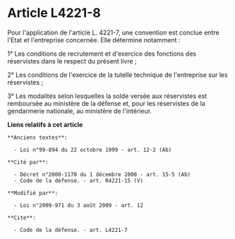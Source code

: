 # Article L4221-8

Pour l'application de l'article L. 4221-7, une convention est conclue entre l'Etat et l'entreprise concernée. Elle détermine
notamment : 

1° Les conditions de recrutement et d'exercice des fonctions des réservistes dans le respect du présent livre ; 

2° Les conditions de l'exercice de la tutelle technique de l'entreprise sur les réservistes ; 

3° Les modalités selon lesquelles la solde versée aux réservistes est remboursée au ministère de la défense et, pour les
réservistes de la gendarmerie nationale, au ministère de l'intérieur.

**Liens relatifs à cet article**

	**Anciens textes**:

	  - Loi n°99-894 du 22 octobre 1999 - art. 12-2 (Ab)

	**Cité par**:

	  - Décret n°2000-1170 du 1 décembre 2000 - art. 15-5 (Ab)
	  - Code de la défense. - art. R4221-15 (V)

	**Modifié par**:

	  - Loi n°2009-971 du 3 août 2009 - art. 12

	**Cite**:

	  - Code de la défense. - art. L4221-7
